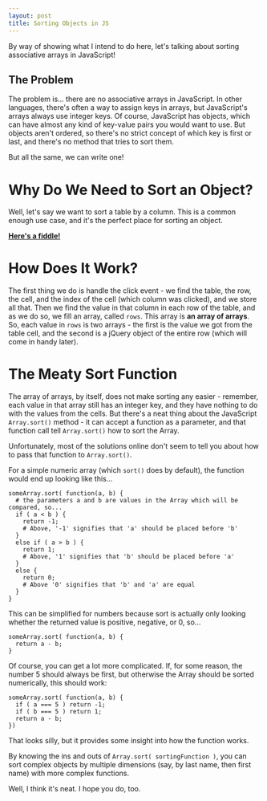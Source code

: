 ```yaml
---
layout: post
title: Sorting Objects in JS
---
```


By way of showing what I intend to do here, let's talking about sorting associative arrays in JavaScript!

## The Problem
The problem is... there are no associative arrays in JavaScript. In other languages, there's often a way to assign keys in arrays, but JavaScript's arrays always use integer keys. Of course, JavaScript has objects, which can have almost any kind of key-value pairs you would want to use. But objects aren't ordered, so there's no strict concept of which key is first or last, and there's no method that tries to sort them.

But all the same, we can write one!

# Why Do We Need to Sort an Object?
Well, let's say we want to sort a table by a column. This is a common enough use case, and it's the perfect place for sorting an object.

__[Here's a fiddle!](http://jsfiddle.net/mistergone/dn6nz9u3/)__

# How Does It Work?
The first thing we do is handle the click event - we find the table, the row, the cell, and the index of the cell (which column was clicked), and we store all that. Then we find the value in that column in each row of the table, and as we do so, we fill an array, called `rows`. This array is __an array of arrays__. So, each value in `rows` is two arrays - the first is the value we got from the table cell, and the second is a jQuery object of the entire row (which will come in handy later).

# The Meaty Sort Function
The array of arrays, by itself, does not make sorting any easier - remember, each value in that array still has an integer key, and they have nothing to do with the values from the cells. But there's a neat thing about the JavaScript `Array.sort()` method - it can accept a function as a parameter, and that function call tell `Array.sort()` how to sort the Array.

Unfortunately, most of the solutions online don't seem to tell you about how to pass that function to `Array.sort()`.

For a simple numeric array (which `sort()` does by default), the function would end up looking like this...

```
someArray.sort( function(a, b) {
  # the parameters a and b are values in the Array which will be compared, so...
  if ( a < b ) {
    return -1;
    # Above, '-1' signifies that 'a' should be placed before 'b'
  }
  else if ( a > b ) {
    return 1;
    # Above, '1' signifies that 'b' should be placed before 'a'
  }
  else {
    return 0;
    # Above '0' signifies that 'b' and 'a' are equal
  }
}
```

This can be simplified for numbers because sort is actually only looking whether the returned value is positive, negative, or 0, so...

```
someArray.sort( function(a, b) {
  return a - b;
}
```

Of course, you can get a lot more complicated. If, for some reason, the number 5 should always be first, but otherwise the Array should be sorted numerically, this should work:
```
someArray.sort( function(a, b) {
  if ( a === 5 ) return -1;
  if ( b === 5 ) return 1;
  return a - b;
})
```
That looks silly, but it provides some insight into how the function works.

By knowing the ins and outs of `Array.sort( sortingFunction )`, you can sort complex objects by multiple dimensions (say, by last name, then first name) with more complex functions.

Well, I think it's neat. I hope you do, too.
